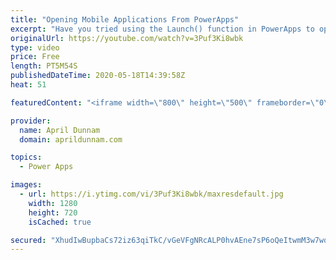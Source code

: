 ```yaml
---
title: "Opening Mobile Applications From PowerApps"
excerpt: "Have you tried using the Launch() function in PowerApps to open up a website but wished you could have it open up the actual app on your mobile device instead?  In this video, I walk you through how you can do that with PowerApps.  I'll show demos on how to open the native phone applications for Twitter,"
originalUrl: https://youtube.com/watch?v=3Puf3Ki8wbk
type: video
price: Free
length: PT5M54S
publishedDateTime: 2020-05-18T14:39:58Z
heat: 51

featuredContent: "<iframe width=\"800\" height=\"500\" frameborder=\"0\" src=\"https://www.youtube.com/embed/3Puf3Ki8wbk\" allow=\"accelerometer; autoplay; encrypted-media; gyroscope; picture-in-picture\" allowfullscreen></iframe>"

provider:
  name: April Dunnam
  domain: aprildunnam.com

topics:
  - Power Apps

images:
  - url: https://i.ytimg.com/vi/3Puf3Ki8wbk/maxresdefault.jpg
    width: 1280
    height: 720
    isCached: true

secured: "XhudIwBupbaCs72iz63qiTkC/vGeVFgNRcALP0hvAEne7sP6oQeItwmM3w7wqOMUC1PiHchXyFGRv/QyX4FXeJoiaHYT1t3D8DApOjCocxxk35GSF5keziusEwrzS7vSubwswpV0hKOrD8Wf2uf5iSSMQGoLSJRy6SzFqKbudLl06ACNKUEI5dgWk3zl9MJ9pmPsUui/sJzCw51ptDo3G72TqnSP6eU5KKw56l/n4CMFzDQURm89pxD9Kzj4iufSLG0AOgR+b1UqbRtdqSMABttD5A+v0CK/72x3IVG64MaLOmj1kRBI5S9z+Q2QmOO6vq/SE8U2ZtMMDz3Os06OrQVIgilJXYWRNrZEEIvh3/+easX7vQtUjNO9reODSY5JpWWqO5kj8nvW0kBtFqU9kgevsevGD/Hj35dW/oCQrJo=;L853ArC3kcnbCpX/ZsSvvg=="
---
```


